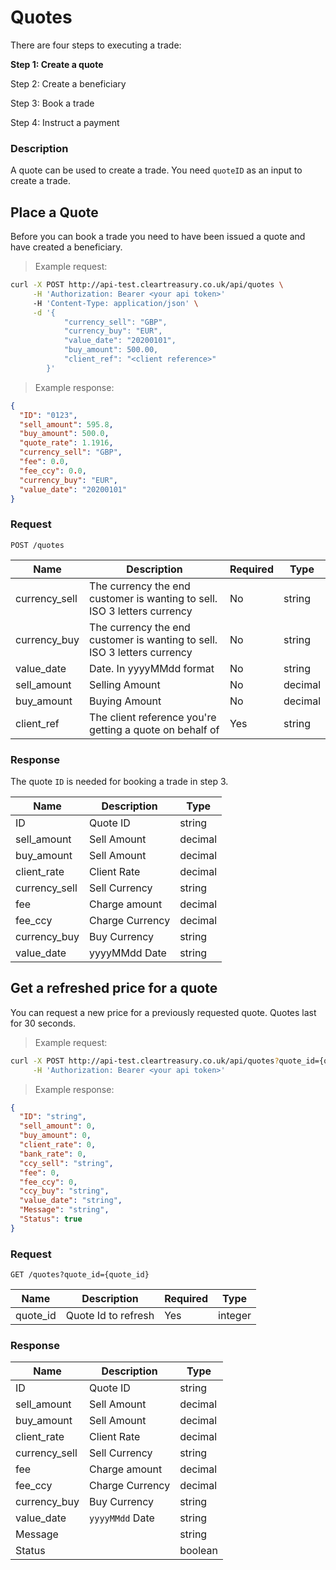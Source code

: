 # Quotes

There are four steps to executing a trade:

**Step 1: Create a quote**

Step 2: Create a beneficiary

Step 3: Book a trade

Step 4: Instruct a payment

### Description

A quote can be used to create a trade<!-- TODO: within 30 minutes -->. You need `quoteID` as an input to create a trade. <!-- TODO: Quote locks current mid-market exchange rate that will be used for your payment. Quote also calculates transfer fee and estimates delivery time. -->

## Place a Quote

Before you can book a trade you need to have been issued a quote and have created a beneficiary.

> Example request:

```bash
curl -X POST http://api-test.cleartreasury.co.uk/api/quotes \
     -H 'Authorization: Bearer <your api token>'
     -H 'Content-Type: application/json' \
     -d '{
            "currency_sell": "GBP",
            "currency_buy": "EUR",
            "value_date": "20200101",
            "buy_amount": 500.00,
            "client_ref": "<client reference>"
        }'
```

> Example response:

```json
{
  "ID": "0123",
  "sell_amount": 595.8,
  "buy_amount": 500.0,
  "quote_rate": 1.1916,
  "currency_sell": "GBP",
  "fee": 0.0,
  "fee_ccy": 0.0,
  "currency_buy": "EUR",
  "value_date": "20200101"
}
```

### Request

`POST /quotes`

| Name          | Description                                                                 | Required | Type    |
| ------------- | --------------------------------------------------------------------------- | -------- | ------- |
| currency_sell | The currency the end customer is wanting to sell.<br>ISO 3 letters currency | No       | string  |
| currency_buy  | The currency the end customer is wanting to sell.<br>ISO 3 letters currency | No       | string  |
| value_date    | Date. In yyyyMMdd format                                                    | No       | string  |
| sell_amount   | Selling Amount                                                              | No       | decimal |
| buy_amount    | Buying Amount                                                               | No       | decimal |
| client_ref    | The client reference you're getting a quote on behalf of                    | Yes      | string  |

### Response

The quote `ID` is needed for booking a trade in step 3.

| Name          | Description     | Type    |
| ------------- | --------------- | ------- |
| ID            | Quote ID        | string  |
| sell_amount   | Sell Amount     | decimal |
| buy_amount    | Sell Amount     | decimal |
| client_rate   | Client Rate     | decimal |
| currency_sell | Sell Currency   | string  |
| fee           | Charge amount   | decimal |
| fee_ccy       | Charge Currency | decimal |
| currency_buy  | Buy Currency    | string  |
| value_date    | yyyyMMdd Date   | string  |

## Get a refreshed price for a quote

<!-- TODO: Add info about how long a quote lasts for -->

You can request a new price for a previously requested quote. Quotes last for 30 seconds.

> Example request:

```bash
curl -X POST http://api-test.cleartreasury.co.uk/api/quotes?quote_id={quote_id} \
     -H 'Authorization: Bearer <your api token>'
```

> Example response:

```json
{
  "ID": "string",
  "sell_amount": 0,
  "buy_amount": 0,
  "client_rate": 0,
  "bank_rate": 0,
  "ccy_sell": "string",
  "fee": 0,
  "fee_ccy": 0,
  "ccy_buy": "string",
  "value_date": "string",
  "Message": "string",
  "Status": true
}
```

### Request

`GET /quotes?quote_id={quote_id}`

| Name     | Description         | Required | Type    |
| -------- | ------------------- | -------- | ------- |
| quote_id | Quote Id to refresh | Yes      | integer |

### Response

<!-- TODO: Add proper response data -->

| Name          | Description     | Type    |
| ------------- | --------------- | ------- |
| ID            | Quote ID        | string  |
| sell_amount   | Sell Amount     | decimal |
| buy_amount    | Sell Amount     | decimal |
| client_rate   | Client Rate     | decimal |
| currency_sell | Sell Currency   | string  |
| fee           | Charge amount   | decimal |
| fee_ccy       | Charge Currency | decimal |
| currency_buy  | Buy Currency    | string  |
| value_date    | `yyyyMMdd` Date | string  |
| Message       |                 | string  |
| Status        |                 | boolean |

